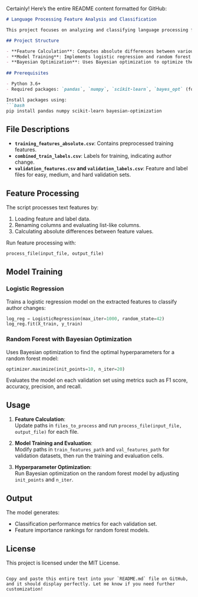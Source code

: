 Certainly! Here’s the entire README content formatted for GitHub:

```markdown
# Language Processing Feature Analysis and Classification

This project focuses on analyzing and classifying language processing features using machine learning models. It involves calculating feature differences, training classifiers, and evaluating model performance on various validation sets. Key methods include logistic regression, random forest, and Bayesian optimization for hyperparameter tuning.

## Project Structure

- **Feature Calculation**: Computes absolute differences between various text processing features, such as POS density and dependency features, across text samples.
- **Model Training**: Implements logistic regression and random forest classifiers to detect author changes based on linguistic feature differences.
- **Bayesian Optimization**: Uses Bayesian optimization to optimize the random forest model’s hyperparameters for improved classification performance.
  
## Prerequisites

- Python 3.6+
- Required packages: `pandas`, `numpy`, `scikit-learn`, `bayes_opt` (for Bayesian Optimization)

Install packages using:
```bash
pip install pandas numpy scikit-learn bayesian-optimization
```

## File Descriptions

- **`training_features_absolute.csv`**: Contains preprocessed training features.
- **`combined_train_labels.csv`**: Labels for training, indicating author change.
- **`validation_features.csv` and `validation_labels.csv`**: Feature and label files for easy, medium, and hard validation sets.

## Feature Processing

The script processes text features by:
1. Loading feature and label data.
2. Renaming columns and evaluating list-like columns.
3. Calculating absolute differences between feature values.

Run feature processing with:
```python
process_file(input_file, output_file)
```

## Model Training

### Logistic Regression
Trains a logistic regression model on the extracted features to classify author changes:
```python
log_reg = LogisticRegression(max_iter=1000, random_state=42)
log_reg.fit(X_train, y_train)
```

### Random Forest with Bayesian Optimization
Uses Bayesian optimization to find the optimal hyperparameters for a random forest model:
```python
optimizer.maximize(init_points=10, n_iter=20)
```

Evaluates the model on each validation set using metrics such as F1 score, accuracy, precision, and recall.

## Usage

1. **Feature Calculation**:  
   Update paths in `files_to_process` and run `process_file(input_file, output_file)` for each file.

2. **Model Training and Evaluation**:  
   Modify paths in `train_features_path` and `val_features_path` for validation datasets, then run the training and evaluation cells.

3. **Hyperparameter Optimization**:  
   Run Bayesian optimization on the random forest model by adjusting `init_points` and `n_iter`.

## Output

The model generates:
- Classification performance metrics for each validation set.
- Feature importance rankings for random forest models.

## License
This project is licensed under the MIT License.
```

Copy and paste this entire text into your `README.md` file on GitHub, and it should display perfectly. Let me know if you need further customization!

